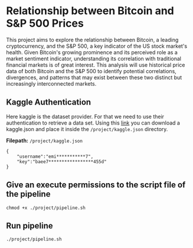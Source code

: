 # Relationship between Bitcoin and S&P 500 Prices

This project aims to explore the relationship between Bitcoin, a leading cryptocurrency, and the S&P 500, a key indicator of the US stock market's health. Given Bitcoin's growing prominence and its perceived role as a market sentiment indicator, understanding its correlation with traditional financial markets is of great interest. This analysis will use historical price data of both Bitcoin and the S&P 500 to identify potential correlations, divergences, and patterns that may exist between these two distinct but increasingly interconnected markets.

## Kaggle Authentication
Here kaggle is the dataset provider. For that we need to use their authentication to retrieve a data set.
Using this [link](https://www.kaggle.com/settings) you can download a kaggle.json and place it inside the `/project/kaggle.json`
directory.

**Filepath:** `/project/kaggle.json`

```
{
	"username":"emi***********7",
	"key":"baee7*****************455d"
}
```

## Give an execute permissions to the script file of the pipeline
```
chmod +x ./project/pipeline.sh
```

## Run pipeline
```
./project/pipeline.sh
```

